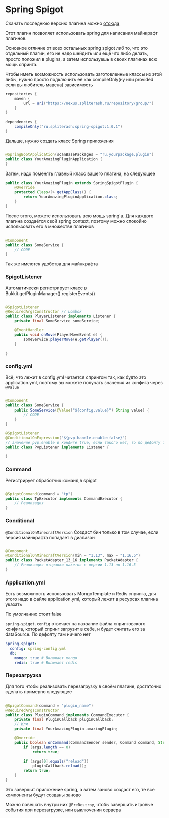 # Spring Spigot

Скачать последнюю версию плагина
можно [отсюда](https://jenkins.spliterash.ru/job/public/job/minecraft/job/spring-spigot/)

Этот плагин позволяет использовать spring для написания майнкрафт плагинов.

Основное отличие от всех остальных spring spigot либ то, что это отдельный плагин, его не надо шейдить или ещё что либо
делать, просто положил в plugins, а затем используешь в своих плагинах всю мощь спринга.

Чтобы иметь возможность использовать заготовленные классы из этой либы, нужно просто подключить её как compileOnly(ну
или provided если вы любитель мавена) зависимость

```groovy
repositories {
    maven {
        url = uri("https://nexus.spliterash.ru/repository/group/")
    }
}

dependencies {
    compileOnly("ru.spliterash:spring-spigot:1.0.1")
}
```

Дальше, нужно создать класс Spring приложения

```java

@SpringBootApplication(scanBasePackages = "ru.yourpackage.plugin")
public class YourAmazingPluginApplication {
}
```

Затем, надо поменять главный класс вашего плагина, на следующее

```java
public class YourAmazingPlugin extends SpringSpigotPlugin {
    @Override
    protected Class<?> getAppClass() {
        return YourAmazingPluginApplication.class;
    }
}
```

После этого, можете использовать всю мощь spring'а. Для каждого плагина создаётся свой spring context, поэтому можно
спокойно использовать его в множестве плагинов

```java

@Component
public class SomeService {
    // CODE
}
```

Так же имеются удобства для майнкрафта

### SpigotListener

Автоматически регистрирует класс в Bukkit.getPluginManager().registerEvents()

```java

@SpigotListener
@RequiredArgsConstructor // Lombok
public class PlayerListener implements Listener {
    private final SomeService someService;

    @EventHandler
    public void onMove(PlayerMoveEvent e) {
        someService.playerMove(e.getPlayer());
    }

}
```

### config.yml

Всё, что лежит в config.yml читается спрингом так, как будто это application.yml, поэтому вы можете получать значения из
конфига через `@Value`

```java

@Component
public class SomeService {
    public SomeService(@Value("${config.value}") String value) {
        // CODE
    }
}

@SpigotListener
@ConditionalOnExpression("${pvp-handle.enable:false}")
// значение pvp.enable в конфиге true, если такого нет, то по дефолту false
public class PvpListener implements Listener {

}
```

### Command

Регистрирует обработчик команд в spigot

```java

@SpigotCommand(command = "tp")
public class TpExecutor implements CommandExecutor {
    // Реализация
}
```

### Conditional

`@ConditionalOnMinecraftVersion` Создаст бин только в том случае, если версия майнкрафта попадает в диапазон

```java

@Component
@ConditionalOnMinecraftVersion(min = "1.13", max = "1.16.5")
public class PacketAdapter_13_16 implements PacketAdapter {
    // Реализация отправки пакетов с версии 1.13 по 1.16.5
}
```

### Application.yml

Есть возможность использовать MongoTemplate и Redis спринга, для этого надо в файле application.yml, который лежит в
ресурсах плагина указать

По умолчанию стоит false

`spring-spigot.config` отвечает за название файла спринговского конфига, который спринг загрузит в себе, и будет считать
его за dataSource. По дефолту там ничего нет
```yaml
spring-spigot:
  config: spring-config.yml
  db:
    mongo: true # Включает mongo
    redis: true # Включает redis
```

### Перезагрузка

Для того чтобы реализовать перезагрузку в своём плагине, достаточно сделать примерно следующее

```java

@SpigotCommand(command = "plugin_name")
@RequiredArgsConstructor
public class PluginCommand implements CommandExecutor {
    private final PluginCallback pluginCallback;
    // Или
    private final YourAmazingPlugin amazingPlugin;

    @Override
    public boolean onCommand(CommandSender sender, Command command, String label, String[] args) {
        if (args.length == 0)
            return true;

        if (args[0].equals("reload"))
            pluginCallback.reload();
        return true;
    }
}
```

Это завершит приложение spring, а затем заново создаст его, те все компоненты будут созданы заново

Можно повешать внутри них `@PreDestroy`, чтобы завершить игровые события при перезагрузке, или выключении сервера